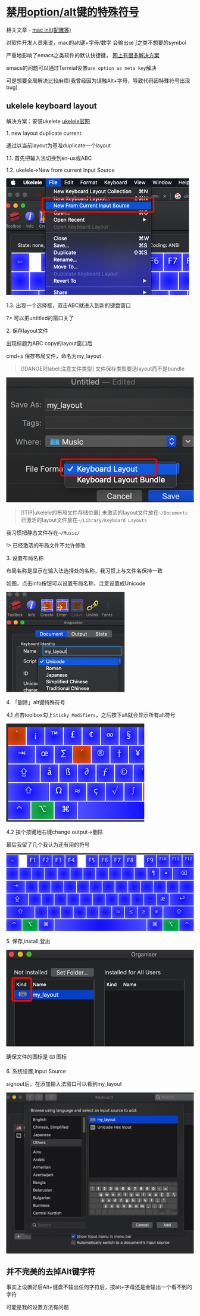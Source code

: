 # [禁用option/alt键的特殊符号](/2019/11_2/ukelele/disable_alt_symbol_ukelele)

相关文章 - [mac init(配置等)](2019/10/mac-init)

对软件开发人员来说，mac的alt键+字母/数字 会输出œ´∫之类不想要的symbol

严重地影响了emacs之类软件的默认快捷键，
[网上有很多解决方案](https://stackoverflow.com/questions/11876485/how-to-disable-typing-special-characters-when-pressing-option-key-in-mac-os-x)

emacs的问题可以通过Termial设置`use option as meta key`解决

可是想要全局解决比较麻烦(我曾经因为误触Alt+字母，导致代码因特殊符号出现bug)

## ukelele keyboard layout

解决方案：安装ukelete
[ukelele官网](http://software.sil.org/ukelele)

<i class="fa fa-hashtag"></i> 1. new layout duplicate current

通过以当前layout为基准duplicate一个layout

1.1. 首先把输入法切换到en-us或ABC

1.2. ukelele->New from current Input Source

![01_new_layout_current_duplicate](01_new_layout_current_duplicate.png "01_new_layout_current_duplicate")

1.3. 出现一个选择框，双击ABC就进入到新的键盘窗口

?> 可以把untitled的窗口关了

<i class="fa fa-hashtag"></i> 2. 保存layout文件

出现标题为ABC copy的layout窗口后

cmd+s 保存布局文件，命名为my_layout

> [!DANGER|label:注意文件类型]
> 文件保存类型要选layout而不是bundle

![02_save_filetype](02_save_filetype.png "02_save_filetype")

> [!TIP|ukelele的布局文件存储位置]
> 未激活的layout文件放在`~/Documents`<br>
> 已激活的layout文件放在`~/Library/Keyboard Layouts`

我习惯把静态文件存在`~/Music/`

!> 已经激活的布局文件不允许修改

<i class="fa fa-hashtag"></i> 3. 设置布局名称

布局名称是显示在输入法选择处的名称，我习惯上与文件名保持一致

如图，点击info按钮可以设置布局名称，注意设置成Unicode

![03_layout_name](03_layout_name.png "03_layout_name")

<i class="fa fa-hashtag"></i> 4. 「删除」alt键特殊符号

4.1 点击toolbox勾上`Sticky Modifiers`，之后按下alt就会显示所有alt符号

![04_alt_symbol](04_alt_symbol.png "04_alt_symbol")

4.2 挨个按键地右键change output->删除

最后我留了几个我认为还有用的符号

![04_my_layout](04_my_layout.png "04_my_layout")

<i class="fa fa-hashtag"></i> 5. 保存,install,登出

![05_install](05_install.png "05_install")

确保文件的图标是 ⌨️ 图标

<i class="fa fa-hashtag"></i> 6. 系统设置,Input Source

signout后，在添加输入法窗口可以看到my_layout

![06_add_input_source](06_add_input_source.png "06_add_input_source")

## 并不完美的去掉Alt键字符

事实上设置好后Alt+键盘不输出任何字符后，按alt+字母还是会输出一个看不到的字符

可能是我的设置方法有问题
